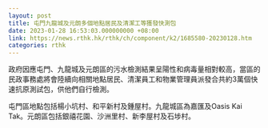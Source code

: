 ```yaml
---
layout: post
title: 屯門九龍城及元朗多個地點居民及清潔工等獲發快測包
date: 2023-01-28 16:53:03.000000000 +08:00
link: https://news.rthk.hk/rthk/ch/component/k2/1685580-20230128.htm
categories: rthk
---
```


政府因應屯門、九龍城及元朗區的污水檢測結果呈陽性和病毒量相對較高，當區的民政事務處將會陸續向相關地點居民、清潔員工和物業管理員派發合共約3萬個快速抗原測試包，供他們自行檢測。

屯門區地點包括楊小坑村、和平新村及鍾屋村。九龍城區為嘉匯及Oasis Kai Tak。元朗區包括銀禧花園、沙洲里村、新李屋村及石埗村。

